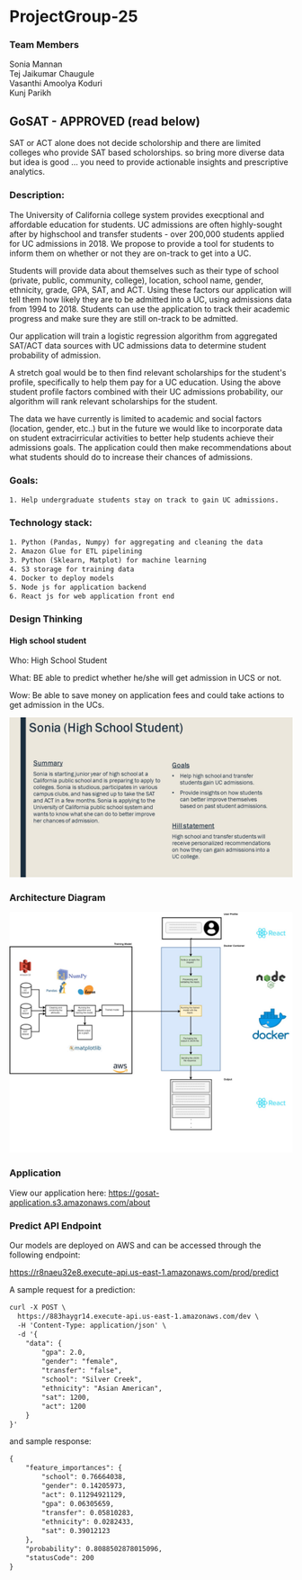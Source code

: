 # ProjectGroup-25


### Team Members
Sonia Mannan  
Tej Jaikumar Chaugule  
Vasanthi Amoolya Koduri  
Kunj Parikh  


## GoSAT - APPROVED (read below)
SAT or ACT alone does not decide scholorship and there are limited colleges who provide SAT based scholorships. so bring more diverse data but idea is good ... you need to provide actionable insights and prescriptive analytics. 

### Description:

The University of California college system provides execptional and affordable education for students. UC admissions are often highly-sought after by highschool and transfer students - over 200,000 students applied for UC admissions in 2018. We propose to provide a tool for students to inform them on whether or not they are on-track to get into a UC. 

Students will provide data about themselves such as their type of school (private, public, community, college), location, school name, gender, ethnicity, grade, GPA, SAT, and ACT. Using these factors our application will tell them how likely they are to be admitted into a UC, using admissions data from 1994 to 2018. Students can use the application to track their academic progress and make sure they are still on-track to be admitted.

Our application will train a logistic regression algorithm from aggregated SAT/ACT data sources with UC admissions data to determine student probability of admission.

A stretch goal would be to then find relevant scholarships for the student's profile, specifically to help them pay for a UC education. Using the above student profile factors combined with their UC admissions probability, our algorithm will rank relevant scholarships for the student.

The data we have currently is limited to academic and social factors (location, gender, etc..) but in the future we would like to incorporate data on student extracirricular activities to better help students achieve their admissions goals. The application could then make recommendations about what students should do to increase their chances of admissions.


### Goals:  
    1. Help undergraduate students stay on track to gain UC admissions. 

### Technology stack: 
    1. Python (Pandas, Numpy) for aggregating and cleaning the data
    2. Amazon Glue for ETL pipelining
    3. Python (Sklearn, Matplot) for machine learning
    4. S3 storage for training data
    4. Docker to deploy models
    5. Node js for application backend
    6. React js for web application front end

### Design Thinking

#### High school student

Who: High School Student

What: BE able to predict whether he/she will get admission in UCS or not.

Wow: Be able to save money on application fees and could take actions to get admission in the UCs.

![Persona 1 diagram](Docs/DesignThinking/persona1_sonia.jpg)

### Architecture Diagram

![Architecture Diagram](Docs/Architecture/ArchitectureDiagram.jpg)

### Application

View our application here: https://gosat-application.s3.amazonaws.com/about

### Predict API Endpoint

Our models are deployed on AWS and can be accessed through the following endpoint:

https://r8naeu32e8.execute-api.us-east-1.amazonaws.com/prod/predict

A sample request for a prediction:

```
curl -X POST \
  https://883haygr14.execute-api.us-east-1.amazonaws.com/dev \
  -H 'Content-Type: application/json' \
  -d '{
    "data": {
        "gpa": 2.0,
        "gender": "female",
        "transfer": "false",
        "school": "Silver Creek",
        "ethnicity": "Asian American",
        "sat": 1200,
        "act": 1200
    }
}'
```

and sample response:

```
{
    "feature_importances": {
        "school": 0.76664038,
        "gender": 0.14205973,
        "act": 0.11294921129,
        "gpa": 0.06305659,
        "transfer": 0.05810283,
        "ethnicity": 0.0282433,
        "sat": 0.39012123
    },
    "probability": 0.8088502878015096,
    "statusCode": 200
}
```

